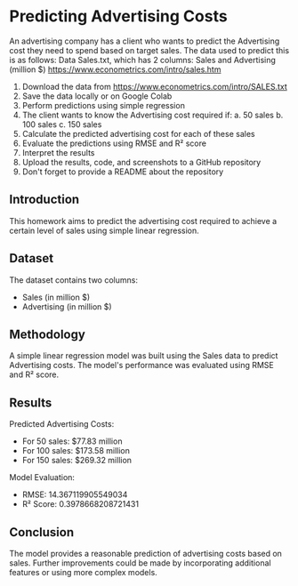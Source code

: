 # Predicting Advertising Costs

An advertising company has a client who wants to predict the Advertising cost they need to spend based on target sales. The data used to predict this is as follows:
Data Sales.txt, which has 2 columns: Sales and Advertising (million $) https://www.econometrics.com/intro/sales.htm

1. Download the data from https://www.econometrics.com/intro/SALES.txt
2. Save the data locally or on Google Colab
3. Perform predictions using simple regression
4. The client wants to know the Advertising cost required if:
   a. 50 sales
   b. 100 sales
   c. 150 sales
5. Calculate the predicted advertising cost for each of these sales
6. Evaluate the predictions using RMSE and R² score
7. Interpret the results
8. Upload the results, code, and screenshots to a GitHub repository
9. Don't forget to provide a README about the repository


## Introduction
This homework aims to predict the advertising cost required to achieve a certain level of sales using simple linear regression.

## Dataset
The dataset contains two columns:
- Sales (in million $)
- Advertising (in million $)

## Methodology
A simple linear regression model was built using the Sales data to predict Advertising costs. The model's performance was evaluated using RMSE and R² score.

## Results
Predicted Advertising Costs:
- For 50 sales: $77.83 million
- For 100 sales: $173.58 million
- For 150 sales: $269.32 million

Model Evaluation:
- RMSE: 14.367119905549034
- R² Score: 0.3978668208721431

## Conclusion
The model provides a reasonable prediction of advertising costs based on sales. Further improvements could be made by incorporating additional features or using more complex models.
